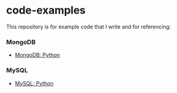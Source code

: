 # code-examples

This repository is for example code that I write and for referencing:

### MongoDB
 - [MongoDB: Python](mongodb/python)

### MySQL
 - [MySQL: Python](mysql/python)
